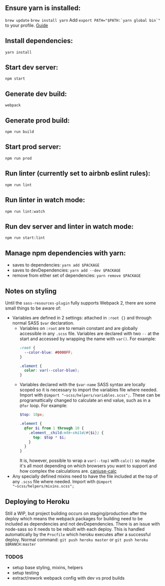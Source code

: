 ## Ensure yarn is installed:
`brew update`
`brew install yarn`
Add ``export PATH="$PATH:`yarn global bin`"`` to your profile. [Guide](https://yarnpkg.com/en/docs/install)


## Install dependencies:
`yarn install`


## Start dev server:
`npm start`


## Generate dev build:
`webpack`


## Generate prod build:
`npm run build`


## Start prod server:
`npm run prod`


## Run linter (currently set to airbnb eslint rules):
`npm run lint`


## Run linter in watch mode:
`npm run lint:watch`


## Run dev server and linter in watch mode:
`npm run start:lint`


## Manage npm dependencies with yarn:
- saves to dependencies: `yarn add $PACKAGE`
- saves to devDependencies: `yarn add --dev $PACKAGE`
- remove from either set of dependencies: `yarn remove $PACKAGE`


## Notes on styling
Until the `sass-resources-plugin` fully supports Webpack 2, there are some small things to be aware of:
  - Variables are defined in 2 settings: attached in `:root {}` and through normal SASS `$var` declaration.
    - Variables on `:root` are to remain constant and are globally accessible in any `.scss` file. Variables are declared with two `--` at the start and accessed by wrapping the name with `var()`. For example:
      ```css
      :root {
        --color-blue: #0000FF;
      }

      .element {
        color: var(--color-blue);
      }
      ```
    - Variables declared with the `$var-name` SASS syntax are locally scoped so it is necessary to import the variables file where needed. Import with `@import "~scss/helpers/variables.scss";`. These can be programattically changed to calculate an end value, such as in a `@for` loop. For example:
      ```scss
      $top: 10px;

      .element {
        @for $i from 1 through 10 {
          .element__child:nth-child(#{$i}) {
            top: $top * $i;
          }
        }
      }
      ```
      It is, however, possible to wrap a `var(--top)` with `calc()` so maybe it's all moot depending on which browsers you want to support and how complex the calculations are. [caniuse-calc](http://caniuse.com/#search=calc)
  - Any specially defined mixins need to have the file included at the top of any `.scss` file where needed. Import with `@import "~scss/helpers/mixins.scss";`


## Deploying to Heroku
Still a WIP, but project building occurs on staging/production after the deploy which means the webpack packages for building need to be included as dependencies and not devDependencies. There is an issue with node-sass so it needs to be rebuilt with each deploy. This is handled automatically by the `Procfile` which heroku executes after a successful deploy. Normal command: `git push heroku master` or `git push heroku $BRANCH:master`


### TODOS
- setup base styling, mixins, helpers
- setup testing
- extract/rework webpack config with dev vs prod builds
